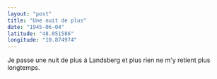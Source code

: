 ```yaml
---
layout: "post"
title: "Une nuit de plus"
date: "1945-06-04"
latitude: "48.051586"
longitude: "10.874974"
---
```


Je passe une nuit de plus à Landsberg et plus rien ne m'y retient plus longtemps.


<div class="histoire"></div>

<div class="commentaire"></div>